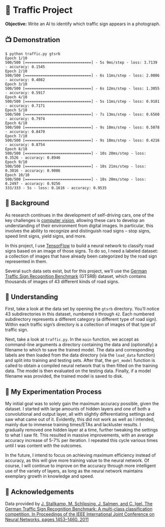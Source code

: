 
# 🚦 Traffic Project

**Objective:** Write an AI to identify which traffic sign appears in a photograph.

## 📺 Demonstration

```
$ python traffic.py gtsrb
Epoch 1/10
500/500 [==============================] - 5s 9ms/step - loss: 3.7139 - accuracy: 0.1545
Epoch 2/10
500/500 [==============================] - 6s 11ms/step - loss: 2.0086 - accuracy: 0.4082
Epoch 3/10
500/500 [==============================] - 6s 12ms/step - loss: 1.3055 - accuracy: 0.5917
Epoch 4/10
500/500 [==============================] - 5s 11ms/step - loss: 0.9181 - accuracy: 0.7171
Epoch 5/10
500/500 [==============================] - 7s 13ms/step - loss: 0.6560 - accuracy: 0.7974
Epoch 6/10
500/500 [==============================] - 9s 18ms/step - loss: 0.5078 - accuracy: 0.8470
Epoch 7/10
500/500 [==============================] - 9s 18ms/step - loss: 0.4216 - accuracy: 0.8754
Epoch 8/10
500/500 [==============================] - 10s 20ms/step - loss: 0.3526 - accuracy: 0.8946
Epoch 9/10
500/500 [==============================] - 10s 21ms/step - loss: 0.3016 - accuracy: 0.9086
Epoch 10/10
500/500 [==============================] - 10s 20ms/step - loss: 0.2497 - accuracy: 0.9256
333/333 - 5s - loss: 0.1616 - accuracy: 0.9535
```

## 🌉 Background

As research continues in the development of self-driving cars, one of the key challenges is  [computer vision](https://en.wikipedia.org/wiki/Computer_vision), allowing these cars to develop an understanding of their environment from digital images. In particular, this involves the ability to recognize and distinguish road signs – stop signs, speed limit signs, yield signs, and more.

In this project, I use  [TensorFlow](https://www.tensorflow.org/)  to build a neural network to classify road signs based on an image of those signs. To do so, I need a labeled dataset: a collection of images that have already been categorized by the road sign represented in them.

Several such data sets exist, but for this project, we’ll use the  [German Traffic Sign Recognition Benchmark](http://benchmark.ini.rub.de/?section=gtsrb&subsection=news)  (GTSRB) dataset, which contains thousands of images of 43 different kinds of road signs.

## 🧐 Understanding

First, take a look at the data set by opening the  `gtsrb`  directory. You’ll notice 43 subdirectories in this dataset, numbered  `0`  through  `42`. Each numbered subdirectory represents a different category (a different type of road sign). Within each traffic sign’s directory is a collection of images of that type of traffic sign.

Next, take a look at  `traffic.py`. In the  `main`  function, we accept as command-line arguments a directory containing the data and (optionally) a filename to which to save the trained model. The data and corresponding labels are then loaded from the data directory (via the  `load_data`  function) and split into training and testing sets. After that, the  `get_model`  function is called to obtain a compiled neural network that is then fitted on the training data. The model is then evaluated on the testing data. Finally, if a model filename was provided, the trained model is saved to disk.

## 🧪 My Experimentation Process

My initial goal was to solely gain the maximum accuracy possible, given the dataset. I started with large amounts of hidden layers and one of both a convolutional and output layer, all with slightly differentiating settings and saw what came out of it. Evidently, this did not work as well as I intended, mainly due to immense training times/ETAs and lackluster results. I gradually removed one hidden layer at a time, further tweaking the settings to what I saw fit. This resulted in massive improvements, with an average accuracy increase of 5-7% per iteration. I repeated this cycle various times until I was content with the outcomes.

In the future, I intend to focus on achieving maximum efficiency instead of accuracy, as this will give more training value to the neural network. Of course, I will continue to improve on the accuracy through more intelligent use of the variety of layers, as long as the neural network maintains exemplary growth in knowledge and speed.

## 🙏 Acknowledgements

Data provided by  [J. Stallkamp, M. Schlipsing, J. Salmen, and C. Igel. The German Traffic Sign Recognition Benchmark: A multi-class classification competition. In Proceedings of the IEEE International Joint Conference on Neural Networks, pages 1453–1460. 2011](http://benchmark.ini.rub.de/index.php?section=gtsrb&subsection=dataset#Acknowledgements)
